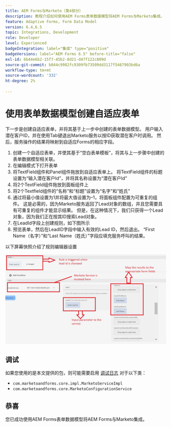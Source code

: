```yaml
---
title: AEM Forms与Marketo（第4部分）
description: 教程介绍如何使用AEM Forms表单数据模型将AEM Forms与Marketo集成。
feature: Adaptive Forms, Form Data Model
version: 6.4,6.5
topic: Integrations, Development
role: Developer
level: Experienced
badgeIntegration: label="集成" type="positive"
badgeVersions: label="AEM Forms 6.5" before-title="false"
exl-id: 6b44e6b2-15f7-45b2-8d21-d47f122c809d
source-git-commit: b044c9982fc9309fb73509dd3117f5467903bd6a
workflow-type: tm+mt
source-wordcount: '332'
ht-degree: 2%

---
```


# 使用表单数据模型创建自适应表单

下一步是创建自适应表单，并将其基于上一步中创建的表单数据模型。
用户输入潜在客户ID，并在使用Tab键退出Marketo服务以按ID获取潜在客户时调用。 然后，服务操作的结果将映射到自适应Forms的相应字段。

1. 创建一个自适应表单，并使其基于“空白表单模板”，将其与上一步骤中创建的表单数据模型相关联。
1. 在编辑模式下打开表单
1. 将TextField组件和Panel组件拖放到自适应表单上。 将TextField组件的标题设置为“输入潜在客户Id”，并将其名称设置为“潜在客户Id”
1. 将2个TextField组件拖放到面板组件上
1. 将2个Textfield组件的“名称”和“标题”设置为“名字”和“姓氏”
1. 通过将最小值设置为1并将最大值设置为–1，将面板组件配置为可重复的组件。 这是必需的，因为Marketo服务返回了Lead对象的数组，并且您需要具有可重复的组件才能显示结果。 但是，在这种情况下，我们只获得一个Lead对象，因为我们正在按其ID搜索Lead对象。
1. 在LeadId字段上创建规则，如下图所示
1. 预览表单，然后在LeadID字段中输入有效的Lead ID，然后退出。 “First Name（名字）”和“Last Name（姓氏）”字段应填充服务呼叫的结果。

以下屏幕快照介绍了规则编辑器设置

![规则编辑器](assets/ruleeditor.jfif)

## 调试

如果您使用的是本文提供的包，则可能需要启用 [调试日志](http://localhost:4502/system/console/slinglog) 对于以下类：

+ `com.marketoandforms.core.impl.MarketoServiceImpl`
+ `com.marketoandforms.core.MarketoConfigurationService`

## 恭喜

您已成功使用AEM Forms表单数据模型将AEM Forms与Marketo集成。